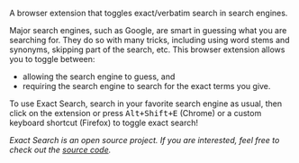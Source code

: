 A browser extension that toggles exact/verbatim search in search engines.

Major search engines, such as Google, are smart in guessing what you are searching for. They do so
with many tricks, including using word stems and synonyms, skipping part of the search, etc. This
browser extension allows you to toggle between:

- allowing the search engine to guess, and
- requiring the search engine to search for the exact terms you give.

To use Exact Search, search in your favorite search engine as usual, then click on the extension or
press <kbd>Alt+Shift+E</kbd> (Chrome) or a custom keyboard shortcut (Firefox) to toggle exact
search!

_Exact Search is an open source project. If you are interested, feel free to check out the [source
code](https://github.com/8hobbies/exact-search)._
